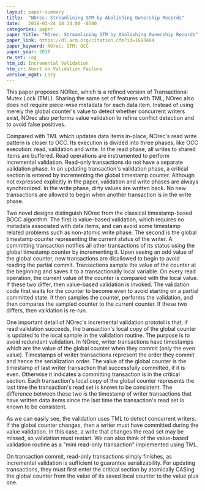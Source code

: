 ```yaml
---
layout: paper-summary
title:  "NOrec: Streamlining STM by Abolishing Ownership Records"
date:   2018-03-24 18:34:00 -0500
categories: paper
paper_title: "NOrec: Streamlining STM by Abolishing Ownership Records"
paper_link: https://dl.acm.org/citation.cfm?id=1693464
paper_keyword: NOrec; STM; OCC
paper_year: 2010
rw_set: Log
htm_cd: Incremental Validation
htm_cr: Abort on Validation Failure
version_mgmt: Lazy
---
```


This paper proposes NORec, which is a refined version of Transactional Mutex Lock (TML). Sharing the same set of 
features with TML, NOrec also does not require piece-wise metadata for each data item. Instead of using merely the 
global counter's value to detect whether concurrent writers exist, NOrec also performs value validation to refine
conflict detection and to avoid false positives.

Compared with TML which updates data items in-place, NOrec's read write pattern is closer to OCC. Its execution is divided 
into three phases, like OCC execution: read, validation and write. In the read phase, all writes to shared items are buffered.
Read operations are instrumented to perform incremental validation. Read-only transactions do not have a separate validation
phase. In an updating transaction's validation phase, a critical section is entered by incrementing the global timestamp counter.
Although not expressed explicitly in the paper, validation and write phases are always synchronized. In the write phase,
dirty values are written back. No new transactions are allowed to begin when another transaction is in the write phase.

Two novel designs distinguish NOrec from the classical timestamp-based BOCC algorithm. The first is value-based validation,
which requires no metadata associated with data items, and can avoid some timestamp related problems such as non-atomic 
write phase. The second is the global timestamp counter representing the current status of the writer. A committing 
transaction notifies all other transactions of its status using the global timestamp counter by incrementing it. Upon 
seeing an odd value of the global counter, new transactions are disallowed to begin to avoid reading the partial commit. 
Transactions sample the value of the counter at the beginning and saves it to a transactionally local variable. On every read 
operation, the current value of the counter is compared with the local value. If these two differ, then value-based validation
is invoked. The validation code first waits for the counter to become even to avoid starting on a partial committed state. 
It then samples the counter, performs the validation, and then compares the sampled counter to the current counter. If 
these two differs, then validation is re-run. 

One important detail of NOrec's incremental validation prototol is that, if read validation succeeds, the transaction's 
local copy of the global counter is updated to the local sample in the validation routine. The purpose is to avoid redundant 
validation. In NOrec, writer transactions have timestamps which are the value of the global counter when they commit 
(only the even value). Timestamps of writer transactions represent the order they commit and hence the serialization order. 
The value of the global counter is the timestamp of last writer transaction that successfully committed, if it is even. 
Otherwise it indicates a committing transaction is in the critical section. Each transaction's local copy of the global 
counter represents the last time the transaction's read set is known to be consistent. The difference between these two 
is the timestamp of writer transactions that have written data items since the last time the transaction's read set is 
known to be consistent.

As we can easily see, the validation uses TML to detect concurrent writers. If the global counter changes, then a writer 
must have committed during the value validation. In this case, a write that changes the read set may be missed, so 
validation must restart. We can also think of the value-based validation routine as a "mini read-only transaction" implemented 
using TML.

On transaction commit, read-only transactions simply finishes, as incremental validation is sufficient to guarantee
serializability. For updating transactions, they must first enter the critical section by atomically CASing the
global counter from the value of its saved local counter to the value plus one.
